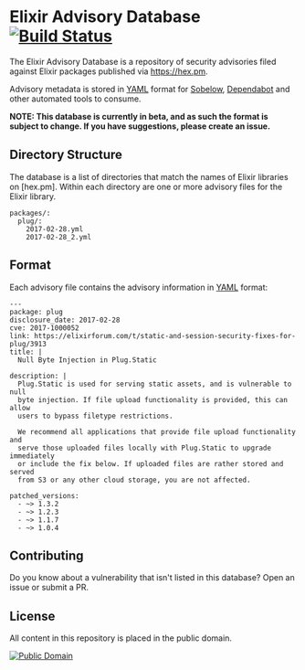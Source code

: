 # Elixir Advisory Database [![Build Status](https://travis-ci.org/dependabot/elixir-security-advisories.svg?branch=master)](https://travis-ci.org/dependabot/elixir-security-advisories)

The Elixir Advisory Database is a repository of security advisories filed
against Elixir packages published via https://hex.pm.

Advisory metadata is stored in [YAML] format for [Sobelow], [Dependabot] and
other automated tools to consume.

**NOTE: This database is currently in beta, and as such the format is subject
to change. If you have suggestions, please create an issue.**

## Directory Structure

The database is a list of directories that match the names of Elixir libraries
on [hex.pm]. Within each directory are one or more advisory files for the Elixir
library.

    packages/:
      plug/:
        2017-02-28.yml
        2017-02-28_2.yml

## Format

Each advisory file contains the advisory information in [YAML] format:

    ---
    package: plug
    disclosure_date: 2017-02-28
    cve: 2017-1000052
    link: https://elixirforum.com/t/static-and-session-security-fixes-for-plug/3913
    title: |
      Null Byte Injection in Plug.Static

    description: |
      Plug.Static is used for serving static assets, and is vulnerable to null
      byte injection. If file upload functionality is provided, this can allow
      users to bypass filetype restrictions.

      We recommend all applications that provide file upload functionality and
      serve those uploaded files locally with Plug.Static to upgrade immediately
      or include the fix below. If uploaded files are rather stored and served
      from S3 or any other cloud storage, you are not affected.

    patched_versions:
      - ~> 1.3.2
      - ~> 1.2.3
      - ~> 1.1.7
      - ~> 1.0.4

## Contributing

Do you know about a vulnerability that isn't listed in this database? Open an
issue or submit a PR.

## License

All content in this repository is placed in the public domain.

[![Public Domain](http://i.creativecommons.org/p/zero/1.0/88x31.png)](https://github.com/RustSec/advisory-db/blob/master/LICENSE.txt)

[YAML]: http://yaml.org/
[Sobelow]: https://github.com/nccgroup/sobelow
[Dependabot]: https://dependabot.com
